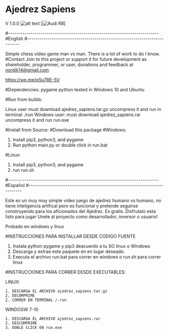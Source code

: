 # Ajedrez Sapiens
V 1.0.0
![alt text]()
[![Audi R8](https://linuxparaorcos.files.wordpress.com/2019/07/captura.jpg?w=748&h=561)]

#--------------------------------------------------------------------------
#English
#--------------------------------------------------------------------------

Simple chess video game man vs man. There is a lot of work to do I know.
#Contact Join to this project or support it for future development as shareholder, programmer, or user, donations and feedback at nordik14@gmail.com

https://wp.me/p5u7RE-5V

#Dependencies:
pygame
python
tested in Windows 10 and Ubuntu


#Run from builds:

Linux user  must download ajedrez_sapiens.tar.gz uncompress it and run in terminal ./run
Windows user: must download ajedrez_sapiens.rar uncompress it and run run.exe

#Install from Source:
#Download this package
#Windows: 
1.	Install pip3, python3, and pygame
2.	Run python main.py or double click in run.bat
	
#Linux:
1.	Install pip3, python3, and pygame
2.	run run.sh


#--------------------------------------------------------------------------
#Español
#--------------------------------------------------------------------------

Este es un muy muy simple video juego de ajedrez humano vs humano, no tiene inteligencia artifical pero es funcional
y pretende seguirse construyendo para los aficionados del Ajedrez. Es gratis. Disfrutalo esta listo para jugar
Unete al proyecto como desarrollador, inversor o usuario!

Probado en windows y linux 

#INSTRUCCIONES PARA INSTALLAR DESDE CODIGO FUENTE

1. Instala python pygame y pip3 deacuerdo a tu SO linux o Windows
2. Descarga y extrae este paquete en en lugar deseado.
3. Executa el archivo run.bat para correr en windows o run.sh para correr linux

#INSTRUCCIONES PARA CORRER DESDE EXECUTABLES:

LINUX:

	1. DESCARGA EL ARCHIVO ajedrez_sapiens.tar.gz
	2. DECOMPRIME
	2. CORRER EN TERMINAL /.run

WINDOSW 7-10

	1. DESCARGA EL ARCHIVO ajedrez_sapiens.rar
	2. DESCOMPRIME
	3. DOBLE CLICK EN run.exe
